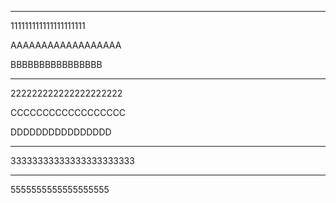 
---
111111111111111111111

AAAAAAAAAAAAAAAAAA



BBBBBBBBBBBBBBBB

---
222222222222222222222

CCCCCCCCCCCCCCCCCC


DDDDDDDDDDDDDDDD

---
33333333333333333333333

---
5555555555555555555

